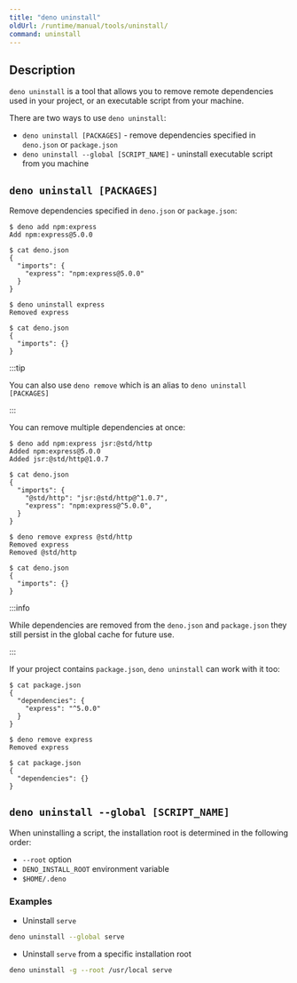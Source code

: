 ```yaml
---
title: "deno uninstall"
oldUrl: /runtime/manual/tools/uninstall/
command: uninstall
---
```


## Description

`deno uninstall` is a tool that allows you to remove remote dependencies used in
your project, or an executable script from your machine.

There are two ways to use `deno uninstall`:

- `deno uninstall [PACKAGES]` - remove dependencies specified in `deno.json` or
  `package.json`
- `deno uninstall --global [SCRIPT_NAME]` - uninstall executable script from you
  machine

## `deno uninstall [PACKAGES]`

Remove dependencies specified in `deno.json` or `package.json`:

```shell
$ deno add npm:express
Add npm:express@5.0.0

$ cat deno.json
{
  "imports": {
    "express": "npm:express@5.0.0"
  }
}
```

```shell
$ deno uninstall express
Removed express

$ cat deno.json
{
  "imports": {}
}
```

:::tip

You can also use `deno remove` which is an alias to `deno uninstall [PACKAGES]`

:::

You can remove multiple dependencies at once:

```shell
$ deno add npm:express jsr:@std/http
Added npm:express@5.0.0
Added jsr:@std/http@1.0.7

$ cat deno.json
{
  "imports": {
    "@std/http": "jsr:@std/http@^1.0.7",
    "express": "npm:express@^5.0.0",
  }
}
```

```shell
$ deno remove express @std/http
Removed express
Removed @std/http

$ cat deno.json
{
  "imports": {}
}
```

:::info

While dependencies are removed from the `deno.json` and `package.json` they
still persist in the global cache for future use.

:::

If your project contains `package.json`, `deno uninstall` can work with it too:

```shell
$ cat package.json
{
  "dependencies": {
    "express": "^5.0.0"
  }
}

$ deno remove express
Removed express

$ cat package.json
{
  "dependencies": {}
}
```

## `deno uninstall --global [SCRIPT_NAME]`

When uninstalling a script, the installation root is determined in the following
order:

- `--root` option
- `DENO_INSTALL_ROOT` environment variable
- `$HOME/.deno`

### Examples

- Uninstall `serve`

```bash
deno uninstall --global serve
```

- Uninstall `serve` from a specific installation root

```bash
deno uninstall -g --root /usr/local serve
```
